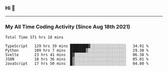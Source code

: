### Hi 🙂

---

### My All Time Coding Activity (Since Aug 18th 2021)
<!--START_SECTION:waka-all-->
```text
Total Time 371 hrs 18 mins

TypeScript   129 hrs 39 mins ████████▓░░░░░░░░░░░░░░░░   34.91 % 
Python       109 hrs 7 mins  ███████▒░░░░░░░░░░░░░░░░░   29.38 % 
Svelte       23 hrs 41 mins  █▓░░░░░░░░░░░░░░░░░░░░░░░   06.38 % 
JSON         18 hrs 36 mins  █▒░░░░░░░░░░░░░░░░░░░░░░░   05.01 % 
JavaScript   17 hrs 50 mins  █▒░░░░░░░░░░░░░░░░░░░░░░░   04.80 % 
```
<!--END_SECTION:waka-all-->
